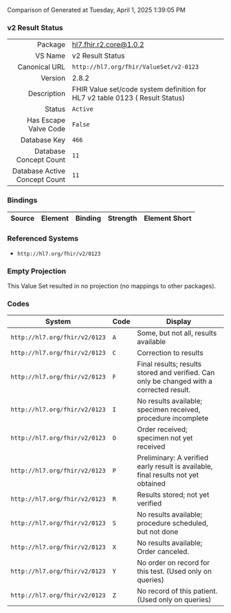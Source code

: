 Comparison of 
Generated at Tuesday, April 1, 2025 1:39:05 PM

### v2 Result Status

|      |     |
| ---: | --- |
| Package | hl7.fhir.r2.core@1.0.2 |
| VS Name | v2 Result Status |
| Canonical URL | `http://hl7.org/fhir/ValueSet/v2-0123` |
| Version | 2.8.2 |
| Description | FHIR Value set/code system definition for HL7 v2 table 0123 ( Result Status) |
| Status | `Active` |
| Has Escape Valve Code | `False` |
| Database Key | `466` |
| Database Concept Count | `11` |
| Database Active Concept Count | `11` |
### Bindings

| Source | Element | Binding | Strength | Element Short |
| ------ | ------- | ------- | -------- | ------------- |

### Referenced Systems

* `http://hl7.org/fhir/v2/0123`
### Empty Projection

This Value Set resulted in no projection (no mappings to other packages).

### Codes

| System | Code | Display |
| ------ | ---- | ------- |
| `http://hl7.org/fhir/v2/0123` | `A` | Some, but not all, results available |
| `http://hl7.org/fhir/v2/0123` | `C` | Correction to results |
| `http://hl7.org/fhir/v2/0123` | `F` | Final results; results stored and verified.  Can only be changed with a corrected result. |
| `http://hl7.org/fhir/v2/0123` | `I` | No results available; specimen received, procedure incomplete |
| `http://hl7.org/fhir/v2/0123` | `O` | Order received; specimen not yet received |
| `http://hl7.org/fhir/v2/0123` | `P` | Preliminary: A verified early result is available, final results not yet obtained |
| `http://hl7.org/fhir/v2/0123` | `R` | Results stored; not yet verified |
| `http://hl7.org/fhir/v2/0123` | `S` | No results available; procedure scheduled, but not done |
| `http://hl7.org/fhir/v2/0123` | `X` | No results available; Order canceled. |
| `http://hl7.org/fhir/v2/0123` | `Y` | No order on record for this test.  (Used only on queries) |
| `http://hl7.org/fhir/v2/0123` | `Z` | No record of this patient. (Used only on queries) |
